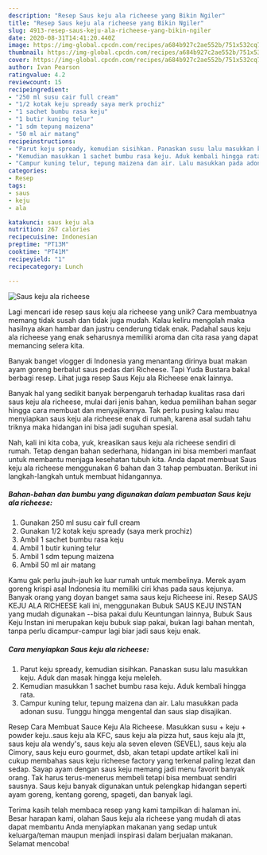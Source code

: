 ```yaml
---
description: "Resep Saus keju ala richeese yang Bikin Ngiler"
title: "Resep Saus keju ala richeese yang Bikin Ngiler"
slug: 4913-resep-saus-keju-ala-richeese-yang-bikin-ngiler
date: 2020-08-31T14:41:20.440Z
image: https://img-global.cpcdn.com/recipes/a684b927c2ae552b/751x532cq70/saus-keju-ala-richeese-foto-resep-utama.jpg
thumbnail: https://img-global.cpcdn.com/recipes/a684b927c2ae552b/751x532cq70/saus-keju-ala-richeese-foto-resep-utama.jpg
cover: https://img-global.cpcdn.com/recipes/a684b927c2ae552b/751x532cq70/saus-keju-ala-richeese-foto-resep-utama.jpg
author: Ivan Pearson
ratingvalue: 4.2
reviewcount: 15
recipeingredient:
- "250 ml susu cair full cream"
- "1/2 kotak keju spready saya merk prochiz"
- "1 sachet bumbu rasa keju"
- "1 butir kuning telur"
- "1 sdm tepung maizena"
- "50 ml air matang"
recipeinstructions:
- "Parut keju spready, kemudian sisihkan. Panaskan susu lalu masukkan keju. Aduk dan masak hingga keju meleleh."
- "Kemudian masukkan 1 sachet bumbu rasa keju. Aduk kembali hingga rata."
- "Campur kuning telur, tepung maizena dan air. Lalu masukkan pada adonan susu. Tunggu hingga mengental dan saus siap disajikan."
categories:
- Resep
tags:
- saus
- keju
- ala

katakunci: saus keju ala 
nutrition: 267 calories
recipecuisine: Indonesian
preptime: "PT13M"
cooktime: "PT41M"
recipeyield: "1"
recipecategory: Lunch

---
```



![Saus keju ala richeese](https://img-global.cpcdn.com/recipes/a684b927c2ae552b/751x532cq70/saus-keju-ala-richeese-foto-resep-utama.jpg)

Lagi mencari ide resep saus keju ala richeese yang unik? Cara membuatnya memang tidak susah dan tidak juga mudah. Kalau keliru mengolah maka hasilnya akan hambar dan justru cenderung tidak enak. Padahal saus keju ala richeese yang enak seharusnya memiliki aroma dan cita rasa yang dapat memancing selera kita.

Banyak banget vlogger di Indonesia yang menantang dirinya buat makan ayam goreng berbalut saus pedas dari Richeese. Tapi Yuda Bustara bakal berbagi resep. Lihat juga resep Saus Keju ala Richeese enak lainnya.

Banyak hal yang sedikit banyak berpengaruh terhadap kualitas rasa dari saus keju ala richeese, mulai dari jenis bahan, kedua pemilihan bahan segar hingga cara membuat dan menyajikannya. Tak perlu pusing kalau mau menyiapkan saus keju ala richeese enak di rumah, karena asal sudah tahu triknya maka hidangan ini bisa jadi suguhan spesial.


Nah, kali ini kita coba, yuk, kreasikan saus keju ala richeese sendiri di rumah. Tetap dengan bahan sederhana, hidangan ini bisa memberi manfaat untuk membantu menjaga kesehatan tubuh kita. Anda dapat membuat Saus keju ala richeese menggunakan 6 bahan dan 3 tahap pembuatan. Berikut ini langkah-langkah untuk membuat hidangannya.

<!--inarticleads1-->

##### Bahan-bahan dan bumbu yang digunakan dalam pembuatan Saus keju ala richeese:

1. Gunakan 250 ml susu cair full cream
1. Gunakan 1/2 kotak keju spready (saya merk prochiz)
1. Ambil 1 sachet bumbu rasa keju
1. Ambil 1 butir kuning telur
1. Ambil 1 sdm tepung maizena
1. Ambil 50 ml air matang


Kamu gak perlu jauh-jauh ke luar rumah untuk membelinya. Merek ayam goreng krispi asal Indonesia itu memiliki ciri khas pada saus kejunya. Banyak orang yang doyan banget sama saus keju Richeese ini. Resep SAUS KEJU ALA RICHEESE kali ini, menggunakan Bubuk SAUS KEJU INSTAN yang mudah digunakan --bisa pakai dulu Keuntungan lainnya, Bubuk Saus Keju Instan ini merupakan keju bubuk siap pakai, bukan lagi bahan mentah, tanpa perlu dicampur-campur lagi biar jadi saus keju enak. 

<!--inarticleads2-->

##### Cara menyiapkan Saus keju ala richeese:

1. Parut keju spready, kemudian sisihkan. Panaskan susu lalu masukkan keju. Aduk dan masak hingga keju meleleh.
1. Kemudian masukkan 1 sachet bumbu rasa keju. Aduk kembali hingga rata.
1. Campur kuning telur, tepung maizena dan air. Lalu masukkan pada adonan susu. Tunggu hingga mengental dan saus siap disajikan.


Resep Cara Membuat Sauce Keju Ala Richeese. Masukkan susu + keju + powder keju..saus keju ala KFC, saus keju ala pizza hut, saus keju ala jtt, saus keju ala wendy&#39;s, saus keju ala seven eleven (SEVEL), saus keju ala Cimory, saus keju euro gourmet, dsb, akan tetapi update artikel kali ini cukup membahas saus keju richeese factory yang terkenal paling lezat dan sedap. Sayap ayam dengan saus keju memang jadi menu favorit banyak orang. Tak harus terus-menerus membeli tetapi bisa membuat sendiri sausnya. Saus keju banyak digunakan untuk pelengkap hidangan seperti ayam goreng, kentang goreng, spageti, dan banyak lagi. 

Terima kasih telah membaca resep yang kami tampilkan di halaman ini. Besar harapan kami, olahan Saus keju ala richeese yang mudah di atas dapat membantu Anda menyiapkan makanan yang sedap untuk keluarga/teman maupun menjadi inspirasi dalam berjualan makanan. Selamat mencoba!
